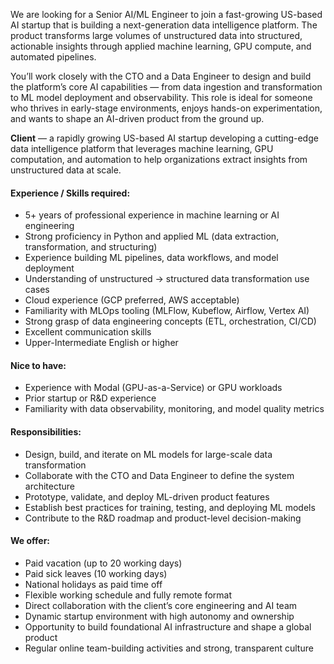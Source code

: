 We are looking for a Senior AI/ML Engineer to join a fast-growing US-based AI
startup that is building a next-generation data intelligence platform. The
product transforms large volumes of unstructured data into structured,
actionable insights through applied machine learning, GPU compute, and
automated pipelines.

You’ll work closely with the CTO and a Data Engineer to design and build the
platform’s core AI capabilities — from data ingestion and transformation to ML
model deployment and observability. This role is ideal for someone who thrives
in early-stage environments, enjoys hands-on experimentation, and wants to
shape an AI-driven product from the ground up.

**Client** — a rapidly growing US-based AI startup developing a cutting-edge
data intelligence platform that leverages machine learning, GPU computation,
and automation to help organizations extract insights from unstructured data
at scale.

#### __Experience / Skills required:__

* 5+ years of professional experience in machine learning or AI engineering
* Strong proficiency in Python and applied ML (data extraction, transformation, and structuring)
* Experience building ML pipelines, data workflows, and model deployment
* Understanding of unstructured → structured data transformation use cases
* Cloud experience (GCP preferred, AWS acceptable)
* Familiarity with MLOps tooling (MLFlow, Kubeflow, Airflow, Vertex AI)
* Strong grasp of data engineering concepts (ETL, orchestration, CI/CD)
* Excellent communication skills
* Upper-Intermediate English or higher

####

#### __Nice to have:__

* Experience with Modal (GPU-as-a-Service) or GPU workloads
* Prior startup or R&D experience
* Familiarity with data observability, monitoring, and model quality metrics

####

#### __Responsibilities:__

* Design, build, and iterate on ML models for large-scale data transformation
* Collaborate with the CTO and Data Engineer to define the system architecture
* Prototype, validate, and deploy ML-driven product features
* Establish best practices for training, testing, and deploying ML models
* Contribute to the R&D roadmap and product-level decision-making

####

#### __We offer:__

* Paid vacation (up to 20 working days)
* Paid sick leaves (10 working days)
* National holidays as paid time off
* Flexible working schedule and fully remote format
* Direct collaboration with the client’s core engineering and AI team
* Dynamic startup environment with high autonomy and ownership
* Opportunity to build foundational AI infrastructure and shape a global product
* Regular online team-building activities and strong, transparent culture